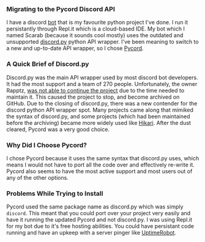 ### Migrating to the Pycord Discord API

I have a discord [bot](https://github.com/Soulsender/scarabbot) that is my favourite python project I've done. I run it persistantly through Repl.it which is a cloud-based IDE. My bot which I named Scarab (because it sounds cool mostly) uses the outdated and unsupported [discord.py](https://github.com/Rapptz/discord.py) python API wrapper. I've been meaning to switch to a new and up-to-date API wrapper, so I chose [Pycord](https://github.com/Pycord-Development/pycord).

### A Quick Brief of Discord.py
Discord.py was the main API wrapper used by most discord bot developers. It had the most support and a team of 270 people. Unfortunately, the owner Rapptz, [was not able to continue the project](https://gist.github.com/Rapptz/4a2f62751b9600a31a0d3c78100287f1) due to the time needed to maintain it. This caused the project to stop, and become archived on GitHub. Due to the closing of discord.py, there was a new contender for the discord python API wrapper spot. Many projects came along that mimiked the syntax of discord.py, and some projects (which had been maintained before the archiving) became more widely used like [Hikari](https://github.com/hikari-py/hikari). After the dust cleared, Pycord was a very good choice.

### Why Did I Choose Pycord?
I chose Pycord because it uses the same syntax that discord.py uses, which means I would not have to port all the code over and effectively re-write it. Pycord also seems to have the most active support and most users out of any of the other options. 

### Problems While Trying to Install
Pycord used the same package name as discord.py which was simply `discord`. This meant that you could port over your project very easily and have it running the updated Pycord and not discord.py. I was using Repl.it for my bot due to it's free hosting abilities. You could have persistant code running and have an upkeep with a server pinger like [UptimeRobot](https://uptimerobot.com/).
